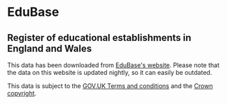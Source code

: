 # EduBase
## Register of educational establishments in England and Wales

This data has been downloaded from [EduBase's website][edubase]. Please note that the data on this website is updated 
nightly, so it can easily be outdated. 

This data is subject to the [GOV.UK Terms and conditions][t&c] and the [Crown copyright][crown-copyright].

[edubase]:         http://www.education.gov.uk/edubase/home.xhtml
[t&c]:             https://www.gov.uk/help/terms-conditions
[crown-copyright]: http://www.nationalarchives.gov.uk/information-management/our-services/crown-copyright.htm
